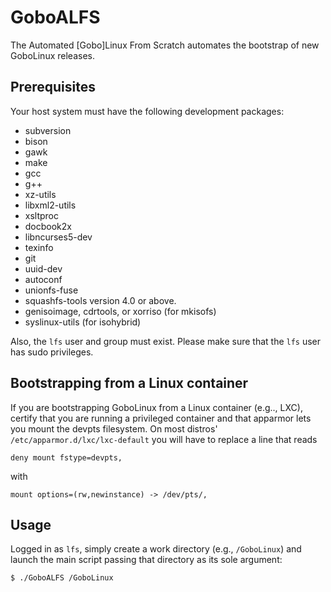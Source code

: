 # GoboALFS
The Automated [Gobo]Linux From Scratch automates the bootstrap of
new GoboLinux releases.

## Prerequisites
Your host system must have the following development packages:
* subversion
* bison
* gawk
* make
* gcc
* g++
* xz-utils
* libxml2-utils
* xsltproc
* docbook2x
* libncurses5-dev
* texinfo
* git
* uuid-dev
* autoconf
* unionfs-fuse
* squashfs-tools version 4.0 or above.
* genisoimage, cdrtools, or xorriso (for mkisofs)
* syslinux-utils (for isohybrid)

Also, the `lfs` user and group must exist. Please make sure that
the `lfs` user has sudo privileges.

## Bootstrapping from a Linux container
If you are bootstrapping GoboLinux from a Linux container (e.g.., LXC),
certify that you are running a privileged container and that apparmor
lets you mount the devpts filesystem. On most distros'
`/etc/apparmor.d/lxc/lxc-default` you will have to replace a line that reads
```
deny mount fstype=devpts,
```
with
```
mount options=(rw,newinstance) -> /dev/pts/,
```

## Usage
Logged in as `lfs`, simply create a work directory (e.g., `/GoboLinux`) and
launch the main script passing that directory as its sole argument:
```
$ ./GoboALFS /GoboLinux
```
